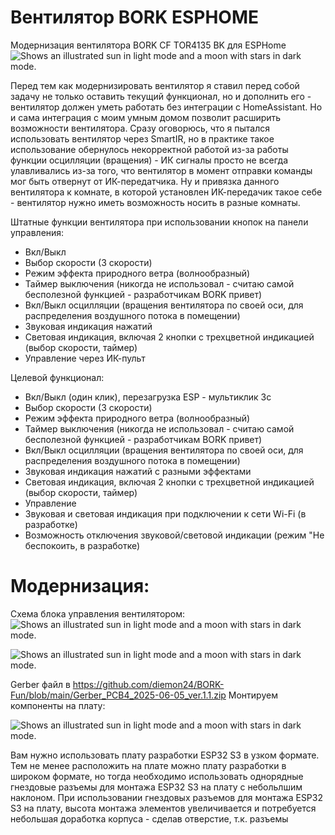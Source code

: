 # Вентилятор BORK ESPHOME 
Модернизация вентилятора BORK CF TOR4135 BK для ESPHome
<picture>
  <source media="(prefers-color-scheme: dark)" srcset="https://github.com/diemon24/BORK-Fun/blob/main/img/1_55253.jpg?raw=true">
  <source media="(prefers-color-scheme: light)" srcset="[https://github.com/diemon24/BORK-Fun/blob/main/img/SCH_BORK%20FAN_1-P1_2025-06-05.png?raw=true](https://github.com/diemon24/BORK-Fun/blob/main/img/1_55253.jpg?raw=true)">
  <img alt="Shows an illustrated sun in light mode and a moon with stars in dark mode." src="https://github.com/diemon24/BORK-Fun/blob/main/img/1_55253.jpg?raw=true)">
</picture>

Перед тем как модернизировать вентилятор я ставил перед собой задачу не только оставить текущий функционал, но и дополнить его - вентилятор должен уметь работать без интеграции с HomeAssistant. Но и сама интеграция с моим умным домом позволит расширить возможности вентилятора. 
Сразу оговорюсь, что я пытался использовать вентилятор через SmartIR, но в практике такое использование обернулось некорректной работой из-за работы функции осцилляции (вращения) - ИК сигналы просто не всегда улавливались из-за того, что вентилятор в момент отправки команды мог быть отвернут от ИК-передатчика. Ну и привязка данного вентилятора к комнате, в которой установлен ИК-передачик такое себе - вентилятор нужно иметь возможность носить в разные комнаты. 

Штатные функции вентилятора при использовании кнопок на панели управления: 
- Вкл/Выкл
- Выбор скорости (3 скорости)
- Режим эффекта природного ветра (волнообразный)
- Таймер выключения (никогда не использовал - считаю самой бесполезной функцией - разработчикам BORK привет)
- Вкл/Выкл осцилляции (вращения вентилятора по своей оси, для распределения воздушного потока в помещении)
- Звуковая индикация нажатий 
- Световая индикация, включая 2 кнопки с трехцветной индикацией (выбор скорости, таймер)
- Управление через ИК-пульт

Целевой функционал: 
- Вкл/Выкл (один клик), перезагрузка ESP - мультиклик 3c
- Выбор скорости (3 скорости)
- Режим эффекта природного ветра (волнообразный)
- Таймер выключения (никогда не использовал - считаю самой бесполезной функцией - разработчикам BORK привет)
- Вкл/Выкл осцилляции (вращения вентилятора по своей оси, для распределения воздушного потока в помещении)
- Звуковая индикация нажатий с разными эффектами
- Световая индикация, включая 2 кнопки с трехцветной индикацией (выбор скорости, таймер)
- Управление 
- Звуковая и световая индикация при подключении к сети Wi-Fi (в разработке)
- Возможность отключения звуковой/световой индикации (режим "Не беспокоить, в разработке) 

# Модернизация: 

Схема блока управления вентилятором:
<picture>
  <source media="(prefers-color-scheme: dark)" srcset="https://github.com/diemon24/BORK-Fun/blob/main/img/SCH_BORK%20FAN_1-P1_2025-06-05.png?raw=true">
  <source media="(prefers-color-scheme: light)" srcset="https://github.com/diemon24/BORK-Fun/blob/main/img/SCH_BORK%20FAN_1-P1_2025-06-05.png?raw=true">
  <img alt="Shows an illustrated sun in light mode and a moon with stars in dark mode." src="https://github.com/diemon24/BORK-Fun/blob/main/img/SCH_BORK%20FAN_1-P1_2025-06-05.png?raw=true">
</picture>


<picture>
  <source media="(prefers-color-scheme: dark)" srcset="https://github.com/diemon24/BORK-Fun/blob/main/img/3D_PCB4_2025-06-05_top.png?raw=true">
  <source media="(prefers-color-scheme: light)" srcset="https://github.com/diemon24/BORK-Fun/blob/main/img/3D_PCB4_2025-06-05_top.png?raw=true">
  <img alt="Shows an illustrated sun in light mode and a moon with stars in dark mode." src="https://github.com/diemon24/BORK-Fun/blob/main/img/3D_PCB4_2025-06-05_top.png?raw=true">
</picture>

Gerber файл в https://github.com/diemon24/BORK-Fun/blob/main/Gerber_PCB4_2025-06-05_ver.1.1.zip
Монтируем компоненты на плату:

<picture>
  <source media="(prefers-color-scheme: dark)" srcset="https://github.com/diemon24/BORK-Fun/blob/main/img/IMG_20250601_235638%202.JPG?raw=true">
  <source media="(prefers-color-scheme: light)" srcset="https://github.com/diemon24/BORK-Fun/blob/main/img/IMG_20250601_235638%202.JPG?raw=true">
  <img alt="Shows an illustrated sun in light mode and a moon with stars in dark mode." src="https://github.com/diemon24/BORK-Fun/blob/main/img/IMG_20250601_235638%202.JPG?raw=true">
</picture>



Вам нужно использовать плату разработки ESP32 S3 в узком формате. Тем не менее расположить на плате можно плату разработки в широком формате, но тогда необходимо использовать однорядные гнездовые разъемы для монтажа ESP32 S3 на плату с небольлшим наклоном. При использовании гнездовых разъемов для монтажа ESP32 S3 на плату, высота монтажа элементов увеличивается и потребуется небольшая доработка корпуса - сделав отверстие, т.к. разъемы 
